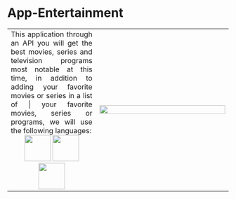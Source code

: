 # App-Entertainment
 <table>
  <td align="justify" width=40%>
  This application through an API you will get the best movies, series and television programs most notable at this time, in addition to adding your favorite movies or series in a list of |   your favorite movies, series or programs, we will use the following languages:
   <div align="center">
     <img src="https://i.ibb.co/pKKrwn3/javascript-js-icon-2048x2048-nyxvtvk0.png" witdh="60px" height="60px">
     <img src="https://i.ibb.co/tL1v6Jt/html-5.png" witdh="60px" height="60px">
     <img src="https://i.ibb.co/j86Drxg/css-3.png" witdh="60px" height="60px">  
   </div>
  </td>
  <td width=60%>
   <img src="https://media0.giphy.com/media/XZ0lh4zVU9fOuBAZK5/200.gif?cid=6c09b952lnl3etuaq2qsnw8dfumf8mza39ro1vytx56025kd&ep=v1_gifs_search&rid=200.gif&ct=g" width = 100% height=40%">
  </td>
 </table>

